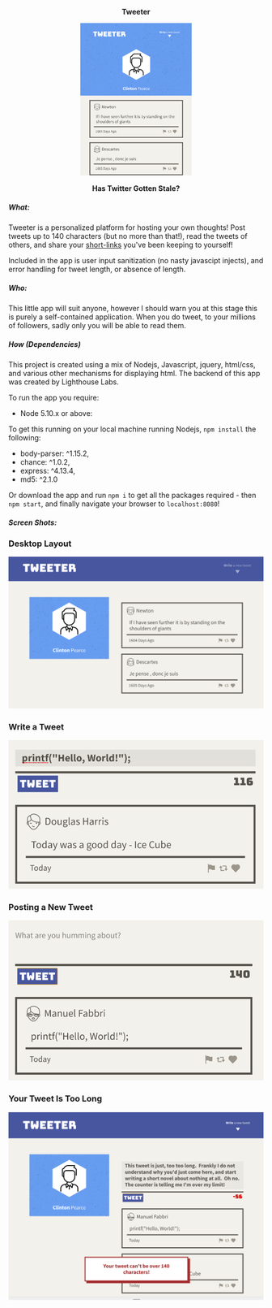 <p align="center" ><b>Tweeter</b></p>
<p align="center"><img width="220" height="300" src="https://github.com/cplpearce/tweeter/blob/master/screenshots/tweeter-mobile-layout.png"></p>
<p align="center" ><b>Has Twitter Gotten Stale?</b></p>

##### What:
Tweeter is a personalized platform for hosting your own thoughts!  Post tweets up to 140 characters (but no more than that!), read the tweets of others, and share your [short-links](https://github.com/cplpearce/tinyapp) you've been keeping to yourself!

Included in the app is user input sanitization (no nasty javascipt injects), and error handling for tweet length, or absence of length.

##### Who:
This little app will suit anyone, however I should warn you at this stage this is purely a self-contained application.  When you do tweet, to your millions of followers, sadly only you will be able to read them.

##### How (Dependencies)
This project is created using a mix of Nodejs, Javascript, jquery, html/css, and various other mechanisms for displaying html.  The backend of this app was created by Lighthouse Labs.

To run the app you require:
* Node 5.10.x or above:

To get this running on your local machine running Nodejs, `npm install` the following:

* body-parser: ^1.15.2,
* chance:      ^1.0.2,
* express:     ^4.13.4,
* md5:         ^2.1.0

Or download the app and run `npm i` to get all the packages required - then `npm start`, and finally navigate your browser to `localhost:8080`!

##### Screen Shots:
### Desktop Layout
![desktop layout](https://github.com/cplpearce/tweeter/blob/master/screenshots/tweeter-desktop-layout.png)
### Write a Tweet
![new tweet](https://github.com/cplpearce/tweeter/blob/master/screenshots/tweeter-writing-a-tweet.png)
### Posting a New Tweet
![post](https://github.com/cplpearce/tweeter/blob/master/screenshots/tweeter-tweet-posted.png)
### Your Tweet Is Too Long
![tweet error](https://github.com/cplpearce/tweeter/blob/master/screenshots/tweeter-tweet-too-long.png)
